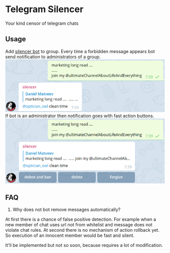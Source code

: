 # Telegram Silencer

Your kind censor of telegram chats

## Usage
Add [silencer bot](t.me/why_rebecca_bot) to group. 
Every time a forbidden message appears bot send notification to administrators of a group.
![example of simple notification](docs/example1.png)
If bot is an administrator then notification goes with fast action buttons.
![example with buttons](docs/example2.png)

## FAQ
1. Why does not bot remove messages automatically?

At first there is a chance of false positive detection. For example when a new member of chat uses url not from whitelist and message does not violate chat rules.
At second there is no mechanism of action rollback yet. So execution of an innocent member would be fast and silent.

It'll be implemented but not so soon, because requires a lot of modification.
